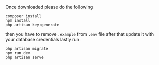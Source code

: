 Once downloaded please do the following 
```
composer install
npm install
php artisan key:generate
```

then you have to remove ```.example``` from ```.env``` file
after that update it with your database credentials 
lastly run 
```
php artisan migrate
npm run dev 
php artisan serve
```
